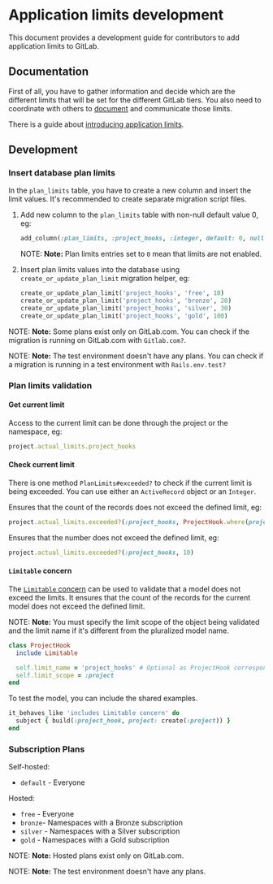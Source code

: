 # Application limits development

This document provides a development guide for contributors to add application
limits to GitLab.

## Documentation

First of all, you have to gather information and decide which are the different
limits that will be set for the different GitLab tiers. You also need to
coordinate with others to [document](../administration/instance_limits.md)
and communicate those limits.

There is a guide about [introducing application
limits](https://about.gitlab.com/handbook/product/#introducing-application-limits).

## Development

### Insert database plan limits

In the `plan_limits` table, you have to create a new column and insert the
limit values. It's recommended to create separate migration script files.

1. Add new column to the `plan_limits` table with non-null default value 0, eg:

    ```ruby
    add_column(:plan_limits, :project_hooks, :integer, default: 0, null: false)
    ```

    NOTE: **Note:** Plan limits entries set to `0` mean that limits are not
    enabled.

1. Insert plan limits values into the database using
   `create_or_update_plan_limit` migration helper, eg:

    ```ruby
    create_or_update_plan_limit('project_hooks', 'free', 10)
    create_or_update_plan_limit('project_hooks', 'bronze', 20)
    create_or_update_plan_limit('project_hooks', 'silver', 30)
    create_or_update_plan_limit('project_hooks', 'gold', 100)
    ```

NOTE: **Note:** Some plans exist only on GitLab.com. You can check if the
migration is running on GitLab.com with `Gitlab.com?`.

NOTE: **Note:** The test environment doesn't have any plans. You can check if a
migration is running in a test environment with `Rails.env.test?`

### Plan limits validation

#### Get current limit

Access to the current limit can be done through the project or the namespace,
eg:

```ruby
project.actual_limits.project_hooks
```

#### Check current limit

There is one method `PlanLimits#exceeded?` to check if the current limit is
being exceeded. You can use either an `ActiveRecord` object or an `Integer`.

Ensures that the count of the records does not exceed the defined limit, eg:

```ruby
project.actual_limits.exceeded?(:project_hooks, ProjectHook.where(project: project))
```

Ensures that the number does not exceed the defined limit, eg:

```ruby
project.actual_limits.exceeded?(:project_hooks, 10)
```

#### `Limitable` concern

The [`Limitable` concern](https://gitlab.com/gitlab-org/gitlab/blob/master/ee/app/models/concerns/ee/limitable.rb)
can be used to validate that a model does not exceed the limits. It ensures
that the count of the records for the current model does not exceed the defined
limit.

NOTE: **Note:** You must specify the limit scope of the object being validated
and the limit name if it's different from the pluralized model name.

```ruby
class ProjectHook
  include Limitable

  self.limit_name = 'project_hooks' # Optional as ProjectHook corresponds with project_hooks
  self.limit_scope = :project
end
```

To test the model, you can include the shared examples.

```ruby
it_behaves_like 'includes Limitable concern' do
  subject { build(:project_hook, project: create(:project)) }
end
```

### Subscription Plans

Self-hosted:

- `default` - Everyone

Hosted:

- `free` - Everyone
- `bronze`- Namespaces with a Bronze subscription
- `silver` - Namespaces with a Silver subscription
- `gold` - Namespaces with a Gold subscription

NOTE: **Note:** Hosted plans exist only on GitLab.com.

NOTE: **Note:** The test environment doesn't have any plans.
